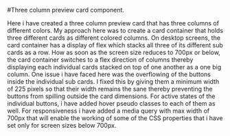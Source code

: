 #Three column preview card component.

Here i have created a three column preview card that has three columns of different colors. My approach here was to create a card container that holds three different cards as different colored columns. On desktop screens, the card container has a display of flex which stacks all three of its different sub cards as a row. How as soon as the screen size reduces to 700px or below, the card container switches to a flex direction of columns thereby displaying each individual cards stacked on top of one another as a one big column. One issue i have faced here was the overflowing of the buttons inside the individual sub cards. I fixed this by giving them a minimum width of 225 pixels so that their width remains the sane thereby preventing the buttons from spilling outside the card dimensions. For active states of the individual buttons, i have added hover pseudo classes to each of them as well. For responsiveness i have added a media query with max width of 700px that will enable the working of some of the CSS properties that i have set only for screen sizes below 700px. 
